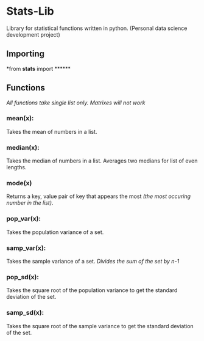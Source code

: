 # Stats-Lib
Library for statistical functions written in python. (Personal data science development project)

## Importing
*from **stats** import ******

## Functions
*All functions take single list only. Matrixes will not work*

### mean(x):
Takes the mean of numbers in a list.

### median(x):
Takes the median of numbers in a list. Averages two medians for list of even lengths.

### mode(x)
Returns a key, value pair of key that appears the most *(the most occuring number in the list)*.

### pop_var(x):
Takes the population variance of a set.

### samp_var(x):
Takes the sample variance of a set. *Divides the sum of the set by n-1*

### pop_sd(x):
Takes the square root of the population variance to get the standard deviation of the set.

### samp_sd(x):
Takes the square root of the sample variance to get the standard deviation of the set.


